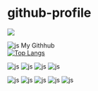 # github-profile


<img src="https://capsule-render.vercel.app/api?type=venom&color=0:00b749,100:fefe66&height=150&section=header&text=Welcome%20to-nl-Chaeyoung's%20Github&fontSize=30&fontColor=------" />

![js](https://img.shields.io/badge/GitHub-100000?style=for-the-badge&logo=github&logoColor=white) My Githhub <br>
[![Top Langs](https://github-readme-stats.vercel.app/api/top-langs/?username=Chaeyoung714)](https://github.com/anuraghazra/github-readme-stats)<br>

![js](https://img.shields.io/badge/HTML-239120?style=for-the-badge&logo=html5&logoColor=white
)
![js](https://img.shields.io/badge/CSS-239120?&style=for-the-badge&logo=css3&logoColor=white)
![js](https://img.shields.io/badge/JavaScript-F7DF1E?style=for-the-badge&logo=JavaScript&logoColor=white)
![js](https://img.shields.io/badge/Python-3776AB?style=for-the-badge&logo=python&logoColor=white)

![js]()
![js]()
![js]()
![js]()
![js]()
